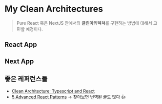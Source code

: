 # My Clean Architectures

> Pure React 혹은 NextJS 안에서의 **클린아키텍쳐**를 구현하는 방법에 대해서 고민할 예정이다.

## React App

## Next App

## 좋은 레퍼런스들

- [Clean Architecture: Typescript and React](https://paulallies.medium.com/clean-architecture-typescript-and-react-8e509098abfe)
- [5 Advanced React Patterns](https://javascript.plainenglish.io/5-advanced-react-patterns-a6b7624267a6)
  → 찾아보면 번역된 글도 많다 👍
